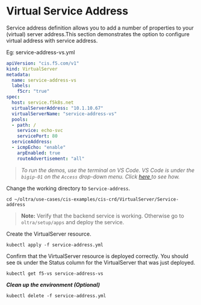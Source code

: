 # Virtual Service Address
 
Service address definition allows you to add a number of properties to your (virtual) server address.This section demonstrates the option to configure virtual address with service address.

Eg: service-address-vs.yml
```yml
apiVersion: "cis.f5.com/v1"
kind: VirtualServer
metadata:
  name: service-address-vs
  labels:
    f5cr: "true"
spec:
  host: service.f5k8s.net
  virtualServerAddress: "10.1.10.67"
  virtualServerName: "service-address-vs"
  pools:
  - path: /
    service: echo-svc
    servicePort: 80
  serviceAddress:
  - icmpEcho: "enable"
    arpEnabled: true
    routeAdvertisement: "all"
```

> *To run the demos, use the terminal on VS Code. VS Code is under the `bigip-01` on the `Access` drop-down menu. Click <a href="https://raw.githubusercontent.com/F5EMEA/oltra/main/vscode.png"> here </a> to see how.*


Change the working directory to `Service-address`.
```
cd ~/oltra/use-cases/cis-examples/cis-crd/VirtualServer/Service-address
```
> **Note:** Verify that the backend service is working. Otherwise go to `oltra/setup/apps` and deploy the service.

Create the VirtualServer resource. 
```
kubectl apply -f service-address.yml
```

Confirm that the VirtualServer resource is deployed correctly. You should see `Ok` under the Status column for the VirtualServer that was just deployed.
```
kubectl get f5-vs service-address-vs
```

***Clean up the environment (Optional)***
```
kubectl delete -f service-address.yml
```